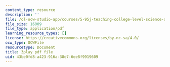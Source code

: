 ```yaml
---
content_type: resource
description: ''
file: /ol-ocw-studio-app/courses/5-95j-teaching-college-level-science-and-engineering-fall-2015/43be0fd8a423916a38e76ee8f9919609_n9uDbwgnSp0.pdf
file_size: 16009
file_type: application/pdf
learning_resource_types: []
license: https://creativecommons.org/licenses/by-nc-sa/4.0/
ocw_type: OCWFile
resourcetype: Document
title: 3play pdf file
uid: 43be0fd8-a423-916a-38e7-6ee8f9919609
---
```

